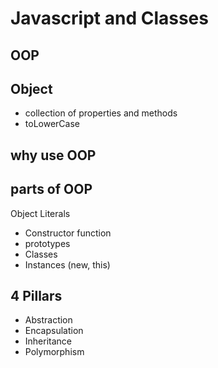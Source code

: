 # Javascript and Classes

## OOP

## Object
- collection of properties and methods
- toLowerCase

## why use OOP

## parts of OOP
Object Literals

- Constructor function
- prototypes
- Classes
- Instances (new, this)

## 4 Pillars
- Abstraction
- Encapsulation
- Inheritance
- Polymorphism
